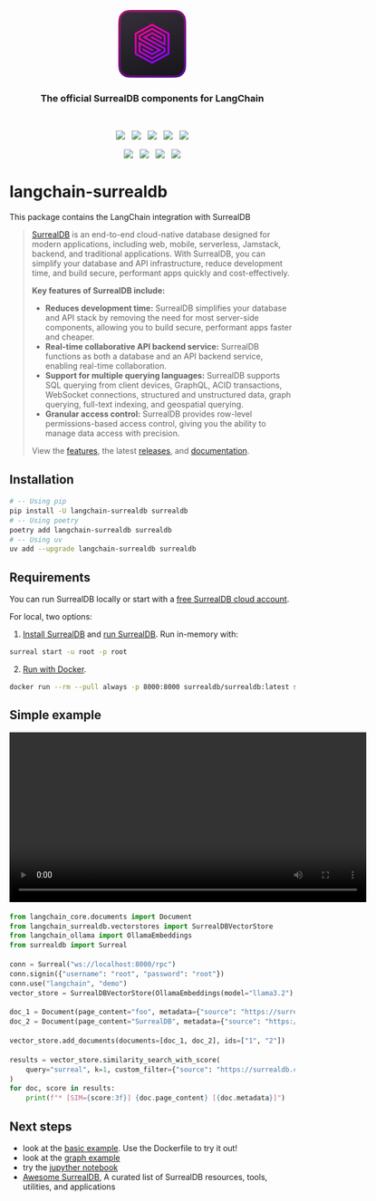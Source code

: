 <p align="center">
    <img width=120 src="https://raw.githubusercontent.com/surrealdb/icons/main/surreal.svg" />
</p>

<h3 align="center">The official SurrealDB components for LangChain</h3>

<br>

<p align="center">
    <a href="https://github.com/surrealdb/langchain-surrealdb"><img src="https://img.shields.io/badge/status-stable-ff00bb.svg?style=flat-square"></a>
    &nbsp;
    <a href="https://surrealdb.com/docs/integrations/frameworks/langchain"><img src="https://img.shields.io/badge/docs-view-44cc11.svg?style=flat-square"></a>
    &nbsp;
    <a href="https://pypi.org/project/langchain-surrealdb/"><img src="https://img.shields.io/pypi/v/langchain-surrealdb?style=flat-square"></a>
    &nbsp;
    <a href="https://pypi.org/project/langchain-surrealdb/"><img src="https://img.shields.io/pypi/dm/langchain-surrealdb?style=flat-square"></a>
    &nbsp;
    <a href="https://pypi.org/project/langchain-surrealdb/"><img src="https://img.shields.io/pypi/pyversions/langchain-surrealdb?style=flat-square"></a>
</p>

<p align="center">
    <a href="https://surrealdb.com/discord"><img src="https://img.shields.io/discord/902568124350599239?label=discord&style=flat-square&color=5a66f6"></a>
    &nbsp;
    <a href="https://twitter.com/surrealdb"><img src="https://img.shields.io/badge/twitter-follow_us-1d9bf0.svg?style=flat-square"></a>
    &nbsp;
    <a href="https://www.linkedin.com/company/surrealdb/"><img src="https://img.shields.io/badge/linkedin-connect_with_us-0a66c2.svg?style=flat-square"></a>
    &nbsp;
    <a href="https://www.youtube.com/channel/UCjf2teVEuYVvvVC-gFZNq6w"><img src="https://img.shields.io/badge/youtube-subscribe-fc1c1c.svg?style=flat-square"></a>
</p>

# langchain-surrealdb

This package contains the LangChain integration with SurrealDB

> [SurrealDB](https://surrealdb.com/) is an end-to-end cloud-native database designed for modern applications, including
> web, mobile, serverless, Jamstack, backend, and traditional applications. With SurrealDB, you can simplify your database
> and API infrastructure, reduce development time, and build secure, performant apps quickly and cost-effectively.
>
> **Key features of SurrealDB include:**
>
> - **Reduces development time:** SurrealDB simplifies your database and API stack by removing the need for most
>   server-side components, allowing you to build secure, performant apps faster and cheaper.
> - **Real-time collaborative API backend service:** SurrealDB functions as both a database and an API backend service,
>   enabling real-time collaboration.
> - **Support for multiple querying languages:** SurrealDB supports SQL querying from client devices, GraphQL, ACID
>   transactions, WebSocket connections, structured and unstructured data, graph querying, full-text indexing, and
>   geospatial querying.
> - **Granular access control:** SurrealDB provides row-level permissions-based access control, giving you the ability to
>   manage data access with precision.
>
> View the [features](https://surrealdb.com/features), the latest [releases](https://surrealdb.com/releases),
> and [documentation](https://surrealdb.com/docs).

## Installation

```bash
# -- Using pip
pip install -U langchain-surrealdb surrealdb
# -- Using poetry
poetry add langchain-surrealdb surrealdb
# -- Using uv
uv add --upgrade langchain-surrealdb surrealdb
```

## Requirements

You can run SurrealDB locally or start with
a [free SurrealDB cloud account](https://surrealdb.com/docs/cloud/getting-started).

For local, two options:

1. [Install SurrealDB](https://surrealdb.com/docs/surrealdb/installation)
  and [run SurrealDB](https://surrealdb.com/docs/surrealdb/installation/running). Run in-memory with:

  ```bash
  surreal start -u root -p root
  ```

2. [Run with Docker](https://surrealdb.com/docs/surrealdb/installation/running/docker).

  ```bash
  docker run --rm --pull always -p 8000:8000 surrealdb/surrealdb:latest start
  ```

## Simple example

<video width="630" height="300" src="https://github.com/user-attachments/assets/9e1c0dda-4334-48ea-8317-d2dc72b275c0"></video>

```python
from langchain_core.documents import Document
from langchain_surrealdb.vectorstores import SurrealDBVectorStore
from langchain_ollama import OllamaEmbeddings
from surrealdb import Surreal

conn = Surreal("ws://localhost:8000/rpc")
conn.signin({"username": "root", "password": "root"})
conn.use("langchain", "demo")
vector_store = SurrealDBVectorStore(OllamaEmbeddings(model="llama3.2"), conn)

doc_1 = Document(page_content="foo", metadata={"source": "https://surrealdb.com"})
doc_2 = Document(page_content="SurrealDB", metadata={"source": "https://surrealdb.com"})

vector_store.add_documents(documents=[doc_1, doc_2], ids=["1", "2"])

results = vector_store.similarity_search_with_score(
    query="surreal", k=1, custom_filter={"source": "https://surrealdb.com"}
)
for doc, score in results:
    print(f"* [SIM={score:3f}] {doc.page_content} [{doc.metadata}]")
```

## Next steps

- look at the [basic example](./examples/basic). Use the Dockerfile to try it out!
- look at the [graph example](./examples/graph)
- try the [jupyther notebook](./docs/vectorstores.ipynb)
- [Awesome SurrealDB](https://github.com/surrealdb/awesome-surreal), A curated list of SurrealDB resources, tools, utilities, and applications
